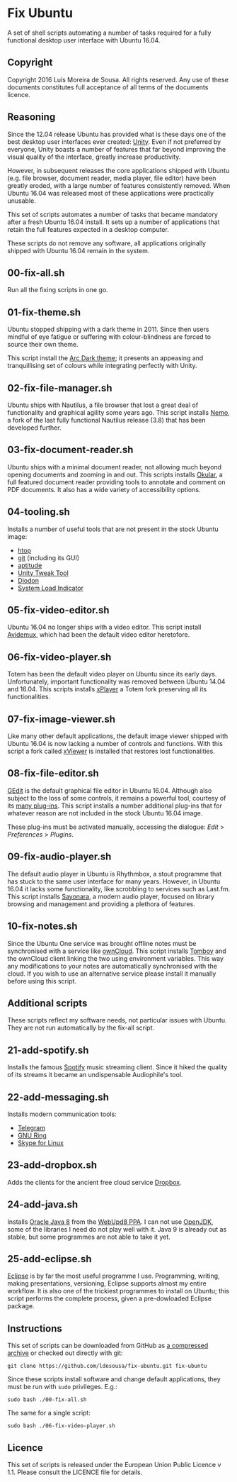 Fix Ubuntu
==========

A set of shell scripts automating a number of tasks required for a fully
functional desktop user interface with Ubuntu 16.04.

Copyright
--------------------------------------------------------------------------------

Copyright 2016 Luís Moreira de Sousa. All rights reserved.
Any use of these documents constitutes full acceptance of all terms of the
documents licence.

Reasoning
---------

Since the 12.04 release Ubuntu has provided what is these days one of the best 
desktop user interfaces ever created: [Unity](http://unity.ubuntu.com/). Even 
if not preferred by everyone, Unity boasts a number of features that far beyond 
improving the visual quality of the interface, greatly increase productivity.

However, in subsequent releases the core applications shipped with Ubuntu (e.g.
file browser, document reader, media player, file editor) have been greatly
eroded, with a large number of features consistently removed. When Ubuntu 16.04
was released most of these applications were practically unusable.

This set of scripts automates a number of tasks that became mandatory after a
fresh Ubuntu 16.04 install. It sets up a number of applications that retain the
full features expected in a desktop computer.

These scripts do not remove any software, all applications originally shipped
with Ubuntu 16.04 remain in the system.

00-fix-all.sh
-------------

Run all the fixing scripts in one go.

01-fix-theme.sh
---------------

Ubuntu stopped shipping with a dark theme in 2011. Since then users mindful of
eye fatigue or suffering with colour-blindness are forced to source their own 
theme.

This script install the [Arc Dark theme](https://github.com/horst3180/Arc-theme); 
it presents an appeasing and tranquillising set of colours while integrating 
perfectly with Unity.

02-fix-file-manager.sh
----------------------

Ubuntu ships with Nautilus, a file browser that lost a great deal of
functionality and graphical agility some years ago. This script installs 
[Nemo](https://github.com/linuxmint/nemo), a fork of the last fully functional 
Nautilus release (3.8) that has been developed further.

03-fix-document-reader.sh
-------------------------

Ubuntu ships with a minimal document reader, not allowing much beyond opening
documents and zooming in and out. This scripts installs 
[Okular](https://okular.kde.org/), a full featured document reader providing 
tools to annotate and comment on PDF documents. It also has a wide variety of 
accessibility options.

04-tooling.sh
-------------

Installs a number of useful tools that are not present in the stock Ubuntu 
image: 

 - [htop](http://hisham.hm/htop/)
 - [git](https://git-scm.com/) (including its GUI)
 - [aptitude](https://wiki.debian.org/Aptitude) 
 - [Unity Tweak Tool](https://launchpad.net/unity-tweak-tool)
 - [Diodon](https://wiki.ubuntu.com/Diodon)
 - [System Load Indicator](https://launchpad.net/indicator-multiload)

05-fix-video-editor.sh
----------------------

Ubuntu 16.04 no longer ships with a video editor. This script install 
[Avidemux](http://www.avidemux.org/), which had been the default video editor 
heretofore.

06-fix-video-player.sh
----------------------

Totem has been the default video player on Ubuntu since its early days. 
Unfortunately, important functionality was removed between Ubuntu 14.04 and 
16.04. This scripts installs [xPlayer](https://github.com/linuxmint/xplayer) a 
Totem fork preserving all its functionalities.

07-fix-image-viewer.sh
----------------------

Like many other default applications, the default image viewer shipped with 
Ubuntu 16.04 is now lacking a number of controls and functions. With this 
script a fork called [xViewer](https://github.com/linuxmint/xviewer) is 
installed that restores lost functionalities.

08-fix-file-editor.sh
---------------------

[GEdit](https://wiki.gnome.org/Apps/Gedit) is the default graphical file editor 
in Ubuntu 16.04. Although also subject to the loss of some controls, it remains 
a powerful tool, courtesy of its [many plug-ins](https://wiki.gnome.org/Apps/Gedit/PluginsLists). 
This script installs a number additional plug-ins that for whatever reason are 
not included in the stock Ubuntu 16.04 image.

These plug-ins must be activated manually, accessing the dialogue: *Edit* > 
*Preferences* > *Plugins*.

09-fix-audio-player.sh
----------------------

The default audio player in Ubuntu is Rhythmbox, a stout programme that has 
stuck to the same user interface for many years. However, in Ubuntu 16.04 it lacks
some functionality, like scrobbling to services such as Last.fm. This script 
installs [Sayonara](http://sayonara-player.com), a modern audio player, 
focused on library browsing and management and providing a plethora of 
features.

10-fix-notes.sh
---------------
Since the Ubuntu One service was brought offline notes must be synchronised 
with a service like [ownCloud](https://owncloud.org/). This script installs 
[Tomboy](https://wiki.gnome.org/Apps/Tomboy) and the ownCloud client linking 
the two using environment variables. This way any modifications to your notes 
are automatically synchronised with the cloud. If you wish to use an alternative 
service please install it manually before using this script.

Additional scripts
------------------

These scripts reflect my software needs, not particular issues with Ubuntu. They 
are not run automatically by the fix-all script.

21-add-spotify.sh
-----------------

Installs the famous [Spotify]() music streaming client. Since it hiked the quality 
of its streams it became an undispensable Audiophile's tool.

22-add-messaging.sh
-------------------

Installs modern communication tools:
 - [Telegram](https://telegram.org/)
 - [GNU Ring](https://ring.cx/)
 - [Skype for Linux](https://www.skype.com/en/get-skype/)
 
23-add-dropbox.sh
-----------------

Adds the clients for the ancient free cloud service 
[Dropbox](https://www.dropbox.com). 

24-add-java.sh
-----------------

Installs [Oracle Java 8](https://docs.oracle.com/javase/8/) from the 
[WebUpd8 PPA](https://launchpad.net/~nilarimogard/+archive/ubuntu/webupd8). I 
can not use [OpenJDK](http://openjdk.java.net/), some of the libraries I need do 
not play well with it. Java 9 is already out as stable, but some programmes are 
not able to take it yet.

25-add-eclipse.sh
-----------------
[Eclipse](https://www.eclipse.org) is by far the most useful programme I use. 
Programming, writing, making presentations, versioning, Eclipse supports almost 
my entire workflow. It is also one of the trickiest programmes to install on 
Ubuntu; this script performs the complete process, given a pre-dowloaded Eclipse 
package.  

Instructions
------------

This set of scripts can be downloaded from GitHub as 
[a compressed archive](https://github.com/ldesousa/fix-ubuntu/archive/master.zip) 
or checked out directly with git:

`git clone https://github.com/ldesousa/fix-ubuntu.git fix-ubuntu`

Since these scripts install software and change default applications, they must 
be run with `sudo` privileges. E.g.:

`sudo bash ./00-fix-all.sh`

The same for a single script:

`sudo bash ./06-fix-video-player.sh`

Licence
-------

This set of scripts is released under the European Union Public Licence v 1.1.
Please consult the LICENCE file for details.
